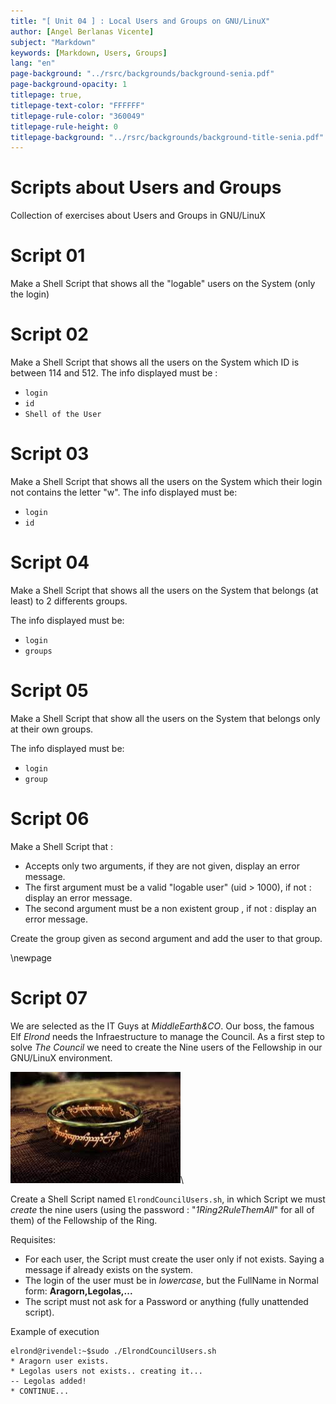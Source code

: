```yaml
---
title: "[ Unit 04 ] : Local Users and Groups on GNU/LinuX"
author: [Angel Berlanas Vicente]
subject: "Markdown"
keywords: [Markdown, Users, Groups]
lang: "en"
page-background: "../rsrc/backgrounds/background-senia.pdf"
page-background-opacity: 1
titlepage: true,
titlepage-text-color: "FFFFFF"
titlepage-rule-color: "360049"
titlepage-rule-height: 0
titlepage-background: "../rsrc/backgrounds/background-title-senia.pdf"
---
```


# Scripts about Users and Groups

Collection of exercises about Users and Groups in GNU/LinuX

# Script 01

Make a Shell Script that shows all the "logable" users on the System (only the login)

# Script 02

Make a Shell Script that shows all the users on the System which ID is between 114 and 512. The info displayed must be :

- `login`
- `id`
- `Shell of the User`

# Script 03

Make a Shell Script that shows all the users on the System which their login not contains the letter "w".
The info displayed must be:

- `login`
- `id`

#  Script 04

Make a Shell Script that shows all the users on the System that belongs (at least) to 2 differents groups.

The info displayed must be:

- `login`
- `groups`

# Script 05

Make a Shell Script that show all the users on the System that belongs only at their own groups.

The info displayed must be:

- `login`
- `group`

# Script 06

Make a Shell Script that :

- Accepts only two arguments, if they are not given, display an error message.
- The first argument must be a valid "logable user" (uid > 1000), if not : display an error message.
- The second argument must be a non existent group , if not : display an error message.

Create the group given as second argument and add the user to that group.

\newpage
# Script 07

We are selected as the IT Guys at *MiddleEarth&CO*. Our boss, the famous Elf *Elrond* needs the Infraestructure to manage the Council. As a first step to solve *The Council* we need to create the Nine users of the Fellowship in our GNU/LinuX environment.

![OneRing](imgs/oneRing.png)\

Create a Shell Script named `ElrondCouncilUsers.sh`, in which Script we must *create* the nine users (using the password : "*1Ring2RuleThemAll*" for all of them) of the Fellowship of the Ring.

Requisites:

- For each user, the Script must create the user only if not exists. Saying a message if already exists on the system.
- The login of the user must be in *lowercase*, but the FullName in Normal form: **Aragorn,Legolas,...**
- The script must not ask for a Password or anything (fully unattended script).

Example of execution

```shell
elrond@rivendel:~$sudo ./ElrondCouncilUsers.sh
* Aragorn user exists.
* Legolas users not exists.. creating it...
-- Legolas added!
* CONTINUE...

```


